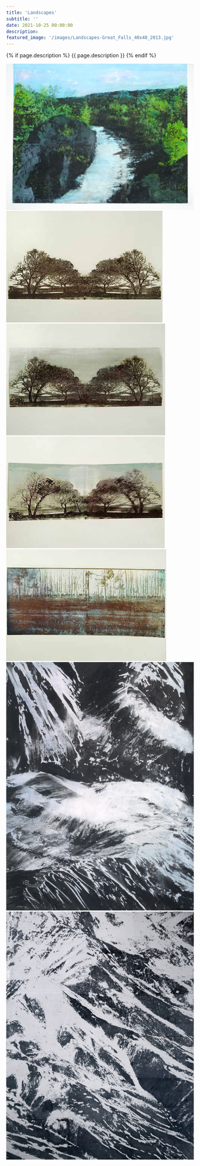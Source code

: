 ```yaml
---
title: 'Landscapes'
subtitle: ''
date: 2021-10-25 00:00:00
description: 
featured_image: '/images/Landscapes-Great_Falls_40x48_2013.jpg'
---
```


{% if page.description %}
{{ page.description }}
{% endif %}

<div class="gallery" data-columns="2">
    <img src="/images/Landscapes-Great_Falls_40x48_2013.jpg" alt="Great Falls 40x48 2013"><img src="/images/Landscapes-Landscape_I_21x26_2006.jpg" alt="Landscape I 21x26 2006"><img src="/images/Landscapes-Landscape_II_21x26_2006.jpg" alt="Landscape II 21x26 2006"><img src="/images/Landscapes-Landscape_III_21x26_2006.jpg" alt="Landscape III 21x26 2006"><img src="/images/Landscapes-Landscape_IV_21x26_2006.jpg" alt="Landscape IV 21x26 2006"><img src="/images/Landscapes-Untitled_I_56x51_2013.jpg" alt="Untitled I 56x51 2013"><img src="/images/Landscapes-Untitled_II_56x51_2013.jpg" alt="Untitled II 56x51 2013">
</div>
